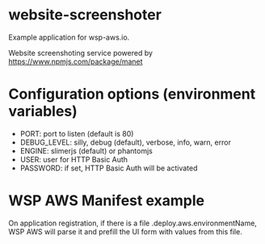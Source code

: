 # website-screenshoter

Example application for wsp-aws.io.

Website screenshoting service powered by https://www.npmjs.com/package/manet 

# Configuration options (environment variables)

* PORT: port to listen (default is 80)
* DEBUG_LEVEL: silly, debug (default), verbose, info, warn, error
* ENGINE: slimerjs (default) or phantomjs
* USER: user for HTTP Basic Auth
* PASSWORD: if set, HTTP Basic Auth will be activated

# WSP AWS Manifest example
On application registration, if there is a file .deploy.aws.environmentName, WSP AWS will parse it and prefill the UI form with values from this file.